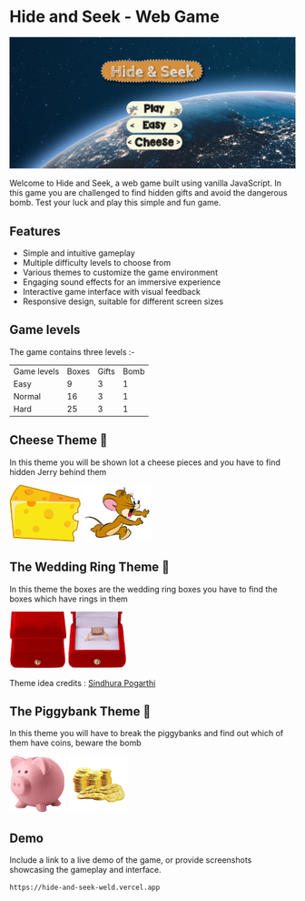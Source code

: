# Hide and Seek - Web Game

![Cover Page](src/media/coverpagedemo.png)

Welcome to Hide and Seek, a web game built using vanilla JavaScript. In this game you are challenged to find hidden gifts and avoid the dangerous bomb. Test your luck and play this simple and fun game.

## Features

- Simple and intuitive gameplay
- Multiple difficulty levels to choose from
- Various themes to customize the game environment
- Engaging sound effects for an immersive experience
- Interactive game interface with visual feedback
- Responsive design, suitable for different screen sizes

## Game levels

The game contains three levels :-

<table>
    <tr>
        <td>Game levels</td>
        <td>Boxes</td>
        <td>Gifts</td>
        <td>Bomb</td>
    </tr>
    <tr>
        <td>Easy</td>
        <td>9</td>
        <td>3</td>
        <td>1</td>
    </tr>
    <tr>
        <td>Normal</td>
        <td>16</td>
        <td>3</td>
        <td>1</td>
    </tr>
    <tr>
        <td>Hard</td>
        <td>25</td>
        <td>3</td>
        <td>1</td>
    </tr>
</table>

## Cheese Theme 🧀

In this theme you will be shown lot a cheese pieces and you have to find hidden Jerry behind them

<img src="src/media/cheese2.png" height="100">
<img src="src/media/jerry.png" height="100">

## The Wedding Ring Theme 💍

In this theme the boxes are the wedding ring boxes you have to find the boxes which have rings in them

<img src="src/media/closed.png" height="100">
<img src="src/media/open.png" height="100">

Theme idea credits : [Sindhura Pogarthi](https://github.com/SindhuraPogarthi)

## The Piggybank Theme 🐷

In this theme you will have to break the piggybanks and find out which of them have coins, beware the bomb

<img src="src/media/piggybank.png" height="100">
<img src="src/media/coins.png" height="100">

## Demo

Include a link to a live demo of the game, or provide screenshots showcasing the gameplay and interface.

```bash
https://hide-and-seek-weld.vercel.app
```

